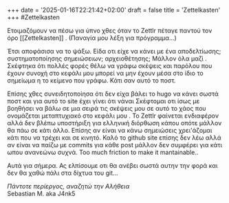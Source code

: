 +++
date = '2025-01-16T22:21:42+02:00'
draft = false
title = 'Zettelkasten'
+++
#Zettelkasten

Ετοιμαζόμουν να πέσω για ύπνο χθες όταν  το Zettlr πέταγε παντού τον όρο [[Zettelkasten]]  . (Παναγία μου λέξη για πρόγραμμα…)

Έτσι αποφάσισα να το ψάξω. Είδα οτι είχε να κάνει με ένα αποδελτίωσης; συστηματοποίησης σημειώσειων; αρχειοθέτησης; 
Μάλλον όλα μαζί . Σκέφτηκα ότι πολλές φορές θέλω να γράφω σκέψεις και παρόλου που έχουν συνοχή στο κεφάλι μου μπορεί να μην έχουν μέσα στο ίδιο το σημείωμα η το κείμενο που γράφω. Κάτι σαν αυτό το ποστ. 

Επίσης χθες συνειδητοποίησα ότι δεν είχα βάλει το hugo να κάνει σωστά ποστ και για αυτό το site έχει γίνει ότι νάναι 
 Σκέφτομαι οτι ίσως με βοηθήσει να βάλω σε μια σειρά τις σκέψεις μου σε αυτό το χάος  που ονομάζεται μεταπτυχιακό στο κεφάλι μου .
  Το Zettlr  φαίνεται ενδιαφέρον αλλά δεν βλέπω υποστήριξη για ελληνική διόρθωση κάπου οπότε μάλλον θα πάω σε κάτι άλλο. 
  Επίσης αν είναι να κάνω σημειώσεις χρει'άζομαι κάτι που να τρέχει και σε κινητό.    Καλό το github site επίσης δεν λέω αλλά αν είναι να παίζω με commits για κάθε post μάλλον δεν συμφέρει για κάτι ωπου ανανεώνω συχνά. Too much friction to make it mantainable..

   Αυτά για σήμερα. Ας ελπίσουμε οτι θα ανέβει σωστά αυτην την φορά και δεν θα χαθώ πάλι στα δίχτυα του git…

   _Πάντοτε περίεργος, αναζητώ την Αλήθεια_<br>
 Sebastian M. aka J4nk5